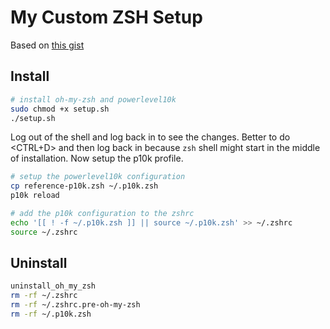# My Custom ZSH Setup

Based on [this gist](https://gist.github.com/AmreeshTyagi/013feb0a2b95fddf7361e58a4d8ff128)

## Install

```bash
# install oh-my-zsh and powerlevel10k
sudo chmod +x setup.sh
./setup.sh
```

Log out of the shell and log back in to see the changes.
Better to do <CTRL+D> and then log back in because `zsh` shell might start in the middle of installation.
Now setup the p10k profile.

```bash
# setup the powerlevel10k configuration
cp reference-p10k.zsh ~/.p10k.zsh
p10k reload

# add the p10k configuration to the zshrc
echo '[[ ! -f ~/.p10k.zsh ]] || source ~/.p10k.zsh' >> ~/.zshrc
source ~/.zshrc
```

## Uninstall

```bash
uninstall_oh_my_zsh
rm -rf ~/.zshrc 
rm -rf ~/.zshrc.pre-oh-my-zsh
rm -rf ~/.p10k.zsh
```
